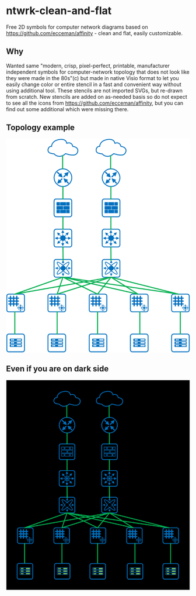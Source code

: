# ntwrk-clean-and-flat
Free 2D symbols for computer network diagrams based on https://github.com/ecceman/affinity - clean and flat, easily customizable.

## Why
Wanted same "modern, crisp, pixel-perfect, printable, manufacturer independent symbols for computer-network topology that does not look like they were made in the 80s"(c) but made in native Visio format to let you easily change color or entire stencil in a fast and convenient way without using additional tool. These stencils are not imported SVGs, but re-drawn from scratch.
New stencils are added on as-needed basis so do not expect to see all the icons from https://github.com/ecceman/affinity, but you can find out some additional which were missing there.

## Topology example
![alt text](https://github.com/DukeNuke3D/ntwrk-clean-and-flat/blob/main/Example.png)

## Even if you are on dark side
![alt text](https://github.com/DukeNuke3D/ntwrk-clean-and-flat/blob/main/Example-dark.png)
